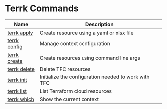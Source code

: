 # Terrk Commands 
| Name                                      |  Description                                          |
| -------------------------                 |  ---------------------------------------------------- |
| [terrk apply](apply.md)                   |  Create resource using a yaml or xlsx file            |
| [terrk config](config.md/#terrk-config)   |  Manage context configuration                         |
| [terrk create](create.md)                 |  Create resources using command line args             |
| [terrk delete](delete.md)                 |  Delete TFC resources                                 |
| [terrk init](config.md/#terrk-init)       |  Initialize the configuration needed to work with TFC |
| [terrk list](list.md)                     |  List Terraform cloud resources                       |
| [terrk which](config.md/#terrk-which)     |  Show the current context                             |